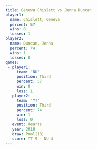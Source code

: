 ```yaml
---
title: Geneva Chislett vs Jenna Duncan
player1:                
  name: Chislett, Geneva
  percent: 57           
  wins: 0               
  losses: 1             
player2:                
  name: Duncan, Jenna   
  percent: 74           
  wins: 1               
  losses: 0             
games:
 - player1:         
     team: 'NU'     
     position: Third
     percent: 57    
     win: 0         
     loss: 1        
   player2:         
     team: 'YT'     
     position: Third
     percent: 74    
     win: 1         
     loss: 0        
   event: Hearts     
   year: 2018        
   draw: Pool(18)    
   score: YT 9 - NU 4
---
```

